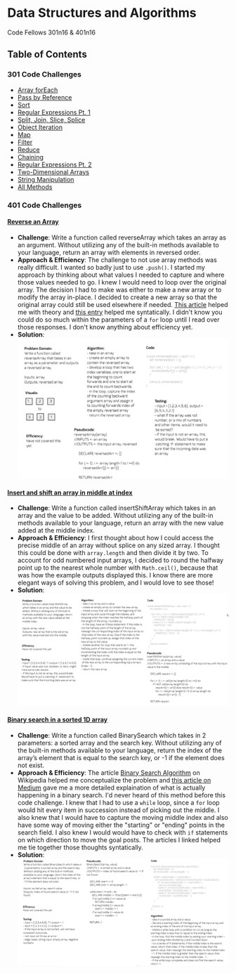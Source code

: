 # Data Structures and Algorithms
Code Fellows 301n16 & 401n16

## Table of Contents

### 301 Code Challenges
- [Array forEach](./code-challenges/for-each/challenges/challenges-01.test.js)
- [Pass by Reference](./code-challenges/value-vs-reference/challenges-02.test.js)
- [Sort](./code-challenges/sort/challenges-03.test.js)
- [Regular Expressions Pt. 1](./code-challenges/regular_expressions_pt1/challenges-04.test.js)
- [Split, Join, Slice, Splice](./code-challenges/split-join-slice-splice/challenges-05.test.js)
- [Object Iteration](./code-challenges/objects/challenges-06.test.js)
- [Map](./code-challenges/map/challenges-07.test.js)
- [Filter](./code-challenges/filter/challenges-08.test.js)
- [Reduce](./code-challenges/reduce/challenges-09.test.js)
- [Chaining](./code-challenges/chaining/challenges-10.test.js)
- [Regular Expressions Pt. 2](./code-challenges/regular_expressions_pt2/challenges-11.test.js)
- [Two-Dimensional Arrays](./code-challenges/two_dimensional_arrays/challenges-12.test.js)
- [String Manipulation](./code-challenges/string_manipulation/challenges-13.test.js)
- [All Methods](./code-challenges/allMethods/challenges-14.test.js)


### 401 Code Challenges

#### [Reverse an Array](./challenges/arrayReverse/array-reverse.js)
  - **Challenge**: Write a function called reverseArray which takes an array as an argument. Without utilizing any of the built-in methods available to your language, return an array with elements in reversed order.
  - **Approach & Efficiency**: The challenge to not use array methods was really difficult. I wanted so badly just to use `.push()`. I started my approach by thinking about what values I needed to capture and where those values needed to go. I knew I would need to loop over the original array. The decision I had to make was either to make a new array or to modify the array in-place. I decided to create a new array so that the original array could still be used elsewhere if needed. [This article](https://medium.com/@josephcardillo/how-to-reverse-arrays-in-javascript-without-using-reverse-ae995904efbe) helped me with theory and [this entry](https://stackoverflow.com/questions/50999847/reverse-array-with-for-loops) helped me syntatically. I didn't know you could do so much within the parameters of a `for` loop until I read over those responses. I don't know anything about efficiency yet.
  - **Solution**: ![Reversed Array Whiteboard](assets/whiteboard-reverse-array.PNG)


#### [Insert and shift an array in middle at index](./challenges/arrayShift/array-shift.js)
  - **Challenge**: Write a function called insertShiftArray which takes in an array and the value to be added. Without utilizing any of the built-in methods available to your language, return an array with the new value added at the middle index.
  - **Approach & Efficiency**: I first thought about how I could access the precise middle of an array without splice on any sized array. I thought this could be done with `array.length` and then divide it by two. To account for odd numbered input arrays, I decided to round the halfway point up to the nearest whole number with `Math.ceil()`, because that was how the example outputs displayed this. I know there are more elegant ways of solving this problem, and I would love to see those!
  - **Solution**: ![Insert Shift Array Whiteboard](assets/shift-array-whiteboard.PNG)  


#### [Binary search in a sorted 1D array](./challenges/arrayBinarySearch/array-binary-search.js)
- **Challenge**: Write a function called BinarySearch which takes in 2 parameters: a sorted array and the search key. Without utilizing any of the built-in methods available to your language, return the index of the array’s element that is equal to the search key, or -1 if the element does not exist.
- **Approach & Efficiency**: The article [Binary Search Algorithm](https://en.wikipedia.org/wiki/Binary_search_algorithm) on Wikipedia helped me conceptualize the problem and [this article on Medium](https://medium.com/@jeffrey.allen.lewis/javascript-algorithms-explained-binary-search-25064b896470) gave me a more detailed explaination of what is actually happening in a binary search. I'd never heard of this method before this code challenge. I knew that I had to use a `while` loop, since a `for` loop would hit every item in succession instead of picking out the middle. I also knew that I would have to capture the moving middle index and also have some way of moving either the "starting" or "ending" points in the search field. I also knew I would would have to check with `if` statements on which direction to move the goal posts. The articles I linked helped me tie together those thoughts syntatically.
- **Solution**: ![Binary Search Whiteboard](assets/binary-search-whiteboard.PNG)